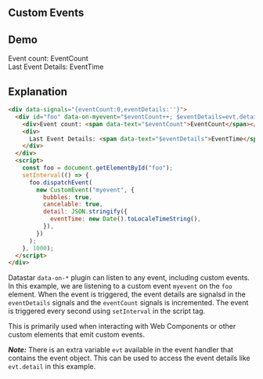 ## Custom Events

## Demo

<div data-signals="{eventCount:0,eventDetails:''}">
     <div id="foo" data-on-myevent="$eventDetails=evt.detail;$eventCount++">
          <div>Event count: <span id="eventCount" data-text="$eventCount">EventCount</span></div>
          <div>Last Event Details: <span data-text="$eventDetails">EventTime</span></div>
     </div>
     <script>
          const foo = document.getElementById('foo');
          setInterval(() => {
               foo.dispatchEvent(new CustomEvent('myevent', {
                    bubbles: true,
                    cancelable: true,
                    detail: JSON.stringify({ eventTime: new Date().toLocaleTimeString() })
               }));
          }, 1000);
     </script>
</div>

## Explanation

```html
<div data-signals="{eventCount:0,eventDetails:''}">
  <div id="foo" data-on-myevent="$eventCount++; $eventDetails=evt.detail">
    <div>Event count: <span data-text="$eventCount">EventCount</span></div>
    <div>
      Last Event Details: <span data-text="$eventDetails">EventTime</span>
    </div>
  </div>
  <script>
    const foo = document.getElementById("foo");
    setInterval(() => {
      foo.dispatchEvent(
        new CustomEvent("myevent", {
          bubbles: true,
          cancelable: true,
          detail: JSON.stringify({
            eventTime: new Date().toLocaleTimeString(),
          }),
        })
      );
    }, 1000);
  </script>
</div>
```

Datastar `data-on-*` plugin can listen to any event, including custom events. In this example, we are listening to a custom event `myevent` on the `foo` element. When the event is triggered, the event details are signalsd in the `eventDetails` signals and the `eventCount` signals is incremented. The event is triggered every second using `setInterval` in the script tag.

This is primarily used when interacting with Web Components or other custom elements that emit custom events.

**_Note:_** There is an extra variable `evt` available in the event handler that contains the event object. This can be used to access the event details like `evt.detail` in this example.
